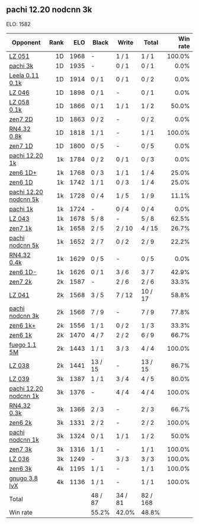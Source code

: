 ## pachi 12.20 nodcnn 3k ##

ELO: 1582

Opponent | Rank | ELO | Black | Write | Total | Win rate
---------|-----:|----:|-------|-------|-------|-------:
[LZ 051](LZ%20051.md) | 1D | 1968 | - | 1 / 1 | 1 / 1 | 100.0%
[pachi 3k](pachi%203k.md) | 1D | 1935 | - | 0 / 1 | 0 / 1 | 0.0%
[Leela 0.11 0.1k](Leela%200.11%200.1k.md) | 1D | 1914 | 0 / 1 | 0 / 1 | 0 / 2 | 0.0%
[LZ 046](LZ%20046.md) | 1D | 1898 | 0 / 1 | - | 0 / 1 | 0.0%
[LZ 058 0.1k](LZ%20058%200.1k.md) | 1D | 1866 | 0 / 1 | 1 / 1 | 1 / 2 | 50.0%
[zen7 2D](zen7%202D.md) | 1D | 1863 | 0 / 2 | - | 0 / 2 | 0.0%
[RN4.32 0.8k](RN4.32%200.8k.md) | 1D | 1818 | 1 / 1 | - | 1 / 1 | 100.0%
[zen7 1D](zen7%201D.md) | 1D | 1800 | 0 / 5 | - | 0 / 5 | 0.0%
[pachi 12.20 1k](pachi%2012.20%201k.md) | 1k | 1784 | 0 / 2 | 0 / 1 | 0 / 3 | 0.0%
[zen6 1D+](zen6%201D+.md) | 1k | 1768 | 0 / 3 | 1 / 1 | 1 / 4 | 25.0%
[zen6 1D](zen6%201D.md) | 1k | 1742 | 1 / 1 | 0 / 3 | 1 / 4 | 25.0%
[pachi 12.20 nodcnn 5k](pachi%2012.20%20nodcnn%205k.md) | 1k | 1728 | 0 / 4 | 1 / 5 | 1 / 9 | 11.1%
[pachi 1k](pachi%201k.md) | 1k | 1724 | - | 0 / 4 | 0 / 4 | 0.0%
[LZ 043](LZ%20043.md) | 1k | 1678 | 5 / 8 | - | 5 / 8 | 62.5%
[zen7 1k](zen7%201k.md) | 1k | 1658 | 2 / 5 | 2 / 10 | 4 / 15 | 26.7%
[pachi nodcnn 5k](pachi%20nodcnn%205k.md) | 1k | 1652 | 2 / 7 | 0 / 2 | 2 / 9 | 22.2%
[RN4.32 0.4k](RN4.32%200.4k.md) | 1k | 1629 | 0 / 5 | - | 0 / 5 | 0.0%
[zen6 1D-](zen6%201D-.md) | 1k | 1626 | 0 / 1 | 3 / 6 | 3 / 7 | 42.9%
[zen7 2k](zen7%202k.md) | 2k | 1587 | - | 2 / 6 | 2 / 6 | 33.3%
[LZ 041](LZ%20041.md) | 2k | 1568 | 3 / 5 | 7 / 12 | 10 / 17 | 58.8%
[pachi nodcnn 3k](pachi%20nodcnn%203k.md) | 2k | 1566 | 7 / 9 | - | 7 / 9 | 77.8%
[zen6 1k+](zen6%201k+.md) | 2k | 1556 | 1 / 1 | 0 / 2 | 1 / 3 | 33.3%
[zen6 1k](zen6%201k.md) | 2k | 1470 | 4 / 7 | 2 / 2 | 6 / 9 | 66.7%
[fuego 1.1 5M](fuego%201.1%205M.md) | 2k | 1443 | 1 / 1 | 3 / 3 | 4 / 4 | 100.0%
[LZ 038](LZ%20038.md) | 2k | 1441 | 13 / 15 | - | 13 / 15 | 86.7%
[LZ 039](LZ%20039.md) | 3k | 1387 | 1 / 1 | 3 / 4 | 4 / 5 | 80.0%
[pachi 12.20 nodcnn 1k](pachi%2012.20%20nodcnn%201k.md) | 3k | 1376 | - | 4 / 4 | 4 / 4 | 100.0%
[RN4.32 0.3k](RN4.32%200.3k.md) | 3k | 1366 | 2 / 3 | - | 2 / 3 | 66.7%
[zen6 2k](zen6%202k.md) | 3k | 1331 | 2 / 2 | - | 2 / 2 | 100.0%
[pachi nodcnn 1k](pachi%20nodcnn%201k.md) | 3k | 1324 | 0 / 1 | 1 / 1 | 1 / 2 | 50.0%
[zen7 3k](zen7%203k.md) | 3k | 1316 | 1 / 1 | - | 1 / 1 | 100.0%
[LZ 036](LZ%20036.md) | 3k | 1249 | - | 3 / 3 | 3 / 3 | 100.0%
[zen6 3k](zen6%203k.md) | 4k | 1195 | 1 / 1 | - | 1 / 1 | 100.0%
[gnugo 3.8 lvX](gnugo%203.8%20lvX.md) | 4k | 1136 | 1 / 1 | - | 1 / 1 | 100.0%
Total | | | 48 / 87 | 34 / 81 | 82 / 168 | 
Win rate| | | 55.2% | 42.0% | 48.8% | 
